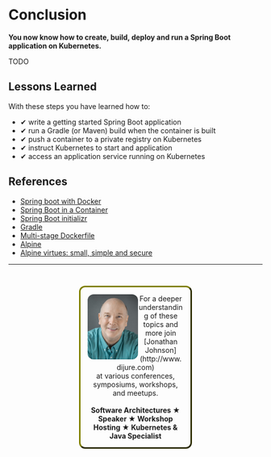 # Conclusion #

**You now know how to create, build, deploy and run a Spring Boot application on Kubernetes.**

TODO

## Lessons Learned ##

With these steps you have learned how to:

- &#x2714; write a getting started Spring Boot application
- &#x2714; run a Gradle (or Maven) build when the container is built
- &#x2714; push a container to a private registry on Kubernetes
- &#x2714; instruct Kubernetes to start and application
- &#x2714; access an application service running on Kubernetes

## References ##

- [Spring boot with Docker](https://spring.io/guides/gs/spring-boot-docker/)
- [Spring Boot in a Container](https://spring.io/blog/2018/11/08/spring-boot-in-a-container)
- [Spring Boot initializr](https://github.com/spring-io/initializr)
- [Gradle](https://gradle.org)
- [Multi-stage Dockerfile](https://docs.docker.com/develop/develop-images/multistage-build/)
- [Alpine](https://en.wikipedia.org/wiki/Alpine_Linux)
- [Alpine virtues: small, simple and secure](https://alpinelinux.org/about/)

------
<p style="text-align: center; padding: 1em; margin: 3em; margin-left: 10em; margin-right: 10em; border-; 1px; border-color: olive;  border-radius: 12px; border-style:outset">
<img align="left" src="./assets/jonathan-johnson.jpg" width="100" style="border-radius: 12px">
For a deeper understanding of these topics and more join <br>[Jonathan Johnson](http://www.dijure.com)<br> at various conferences, symposiums, workshops, and meetups.
<br><br>
<b>Software Architectures ★ Speaker ★ Workshop Hosting ★ Kubernetes & Java Specialist</b>
</p>

